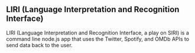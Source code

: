## LIRI (Language Interpretation and Recognition Interface)
LIRI (Language Interpretation and Recognition Interface, a play on SIRI) is a command line node.js app that uses the Twitter, Spotify, and OMDb APIs to send data back to the user.
